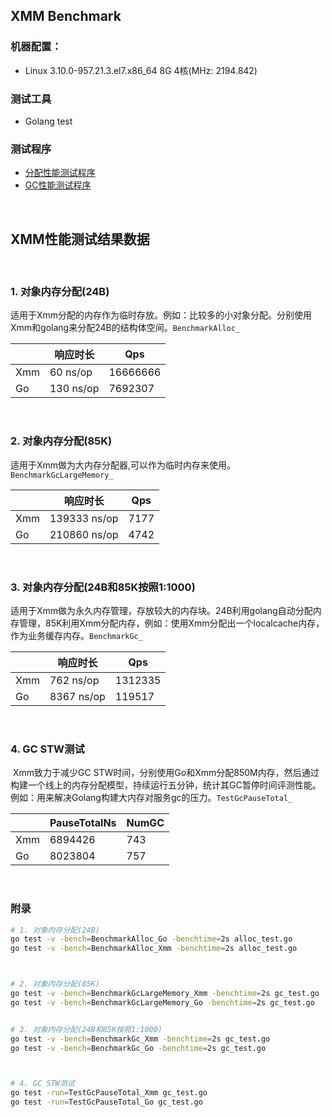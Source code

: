 
## XMM Benchmark

### 机器配置：

* Linux 3.10.0-957.21.3.el7.x86_64   		   8G    		   4核(MHz: 2194.842)

### 测试工具

* Golang test


### 测试程序

- [分配性能测试程序](https://github.com/heiyeluren/xmm/blob/main/benchmark/alloc_test.go)
- [GC性能测试程序](https://github.com/heiyeluren/xmm/blob/main/benchmark/gc_test.go)


<br />



## XMM性能测试结果数据

<br />

### 1. 对象内存分配(24B)

适用于Xmm分配的内存作为临时存放。例如：比较多的小对象分配。分别使用Xmm和golang来分配24B的结构体空间。`BenchmarkAlloc_`

|      | 响应时长  | Qps      |
| ---- | --------- | -------- |
| Xmm  | 60 ns/op  | 16666666 |
| Go   | 130 ns/op | 7692307  |


<br />


### 2. 对象内存分配(85K)

​    适用于Xmm做为大内存分配器,可以作为临时内存来使用。`BenchmarkGcLargeMemory_`

|      | 响应时长     | Qps  |
| ---- | ------------ | ---- |
| Xmm  | 139333 ns/op | 7177 |
| Go   | 210860 ns/op | 4742 |


<br />


### 3. 对象内存分配(24B和85K按照1:1000)

​    适用于Xmm做为永久内存管理，存放较大的内存块。24B利用golang自动分配内存管理，85K利用Xmm分配内存，例如：使用Xmm分配出一个localcache内存，作为业务缓存内存。`BenchmarkGc_`

|      | 响应时长   | Qps     |
| ---- | ---------- | ------- |
| Xmm  | 762 ns/op  | 1312335 |
| Go   | 8367 ns/op | 119517  |


<br />


### 4. GC STW测试

​    Xmm致力于减少GC STW时间，分别使用Go和Xmm分配850M内存，然后通过构建一个线上的内存分配模型，持续运行五分钟，统计其GC暂停时间评测性能。例如：用来解决Golang构建大内存对服务gc的压力。`TestGcPauseTotal_`

|      | PauseTotalNs | NumGC |
| ---- | ------------ | ----- |
| Xmm  | 6894426      | 743   |
| Go   | 8023804      | 757   |


<br />



### 附录

```sh
# 1. 对象内存分配(24B)
go test -v -bench=BenchmarkAlloc_Go -benchtime=2s alloc_test.go
go test -v -bench=BenchmarkAlloc_Xmm -benchtime=2s alloc_test.go



# 2. 对象内存分配(85K)
go test -v -bench=BenchmarkGcLargeMemory_Xmm -benchtime=2s gc_test.go
go test -v -bench=BenchmarkGcLargeMemory_Go -benchtime=2s gc_test.go


# 3. 对象内存分配(24B和85K按照1:1000)
go test -v -bench=BenchmarkGc_Xmm -benchtime=2s gc_test.go
go test -v -bench=BenchmarkGc_Go -benchtime=2s gc_test.go



# 4. GC STW测试
go test -run=TestGcPauseTotal_Xmm gc_test.go
go test -run=TestGcPauseTotal_Go gc_test.go
```



